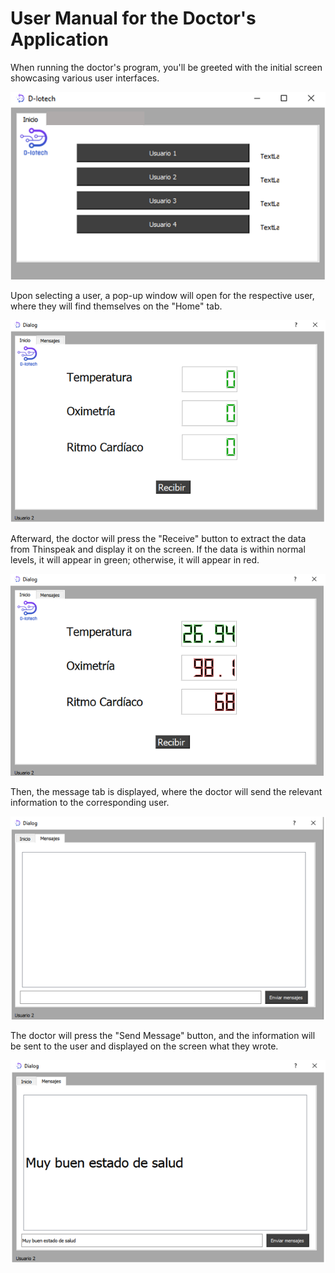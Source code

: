 # User Manual for the Doctor's Application


When running the doctor's program, you'll be greeted with the initial screen showcasing various user interfaces.

![Imagen](Imagenes/imagen1.png "Imagen1")


Upon selecting a user, a pop-up window will open for the respective user, where they will find themselves on the "Home" tab.

![Imagen](Imagenes/imagen2.png "Imagen2")


Afterward, the doctor will press the "Receive" button to extract the data from Thinspeak and display it on the screen. If the data is within normal levels, it will appear in green; otherwise, it will appear in red.

![Imagen](Imagenes/imagen3.png "Imagen3")


Then, the message tab is displayed, where the doctor will send the relevant information to the corresponding user.

![Imagen](Imagenes/imagen4.png "Imagen4")


The doctor will press the "Send Message" button, and the information will be sent to the user and displayed on the screen what they wrote.

![Imagen](Imagenes/imagen5.png "Imagen5")